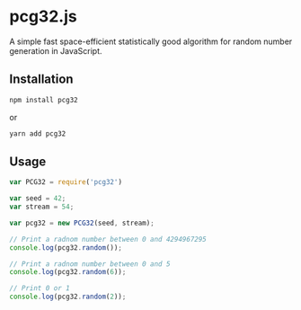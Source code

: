 ﻿# pcg32.js

A simple fast space-efficient statistically good algorithm for random number generation in JavaScript.

## Installation

```bash
npm install pcg32
```

or

```bash
yarn add pcg32
```

## Usage

```javascript
var PCG32 = require('pcg32')

var seed = 42;
var stream = 54;

var pcg32 = new PCG32(seed, stream);

// Print a radnom number between 0 and 4294967295
console.log(pcg32.random());

// Print a radnom number between 0 and 5
console.log(pcg32.random(6));

// Print 0 or 1
console.log(pcg32.random(2));
```
